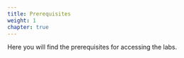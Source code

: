 ```yaml
---
title: Prerequisites
weight: 1
chapter: true
---
```


Here you will find the prerequisites for accessing the labs.
